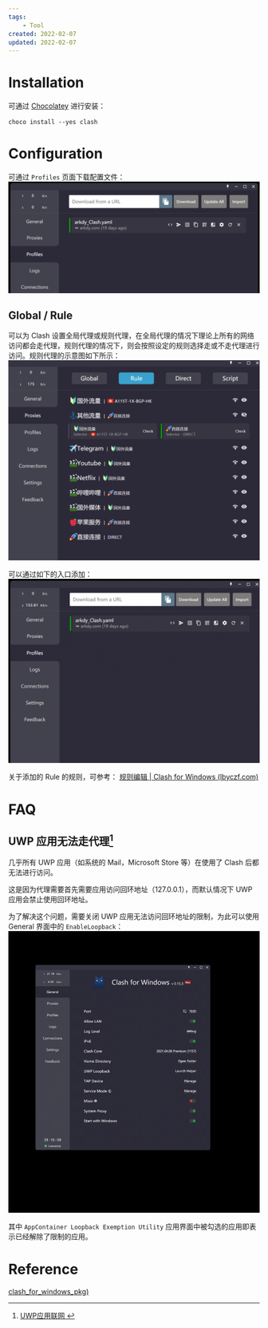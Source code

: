 ```yaml
---
tags:
    - Tool
created: 2022-02-07
updated: 2022-02-07
---
```


# Installation

可通过 [Chocolatey](Chocolatey.md) 进行安装：
```shell
choco install --yes clash
```

# Configuration

可通过 `Profiles` 页面下载配置文件：
![|500](assets/Clash/image-20220207121336087.png)

## Global / Rule

可以为 Clash 设置全局代理或规则代理，在全局代理的情况下理论上所有的网络访问都会走代理，规则代理的情况下，则会按照设定的规则选择走或不走代理进行访问。规则代理的示意图如下所示：
![|500](assets/Clash/image-20220207122017567.png)

可以通过如下的入口添加：
![](assets/Clash/GIF%202-7-2022%2012-35-42%20PM.gif)

关于添加的 Rule 的规则，可参考：
[规则编辑 | Clash for Windows (lbyczf.com)](https://docs.cfw.lbyczf.com/contents/ui/profiles/rules.html)

# FAQ

## UWP 应用无法走代理[^1]

几乎所有 UWP 应用（如系统的 Mail，Microsoft Store 等）在使用了 Clash 后都无法进行访问。

这是因为代理需要首先需要应用访问回环地址（127.0.0.1），而默认情况下 UWP 应用会禁止使用回环地址。

为了解决这个问题，需要关闭 UWP 应用无法访问回环地址的限制，为此可以使用 General 界面中的 `EnableLoopback`：
![|500](assets/Clash/GIF%202-7-2022%2012-43-21%20PM.gif)

其中 `AppContainer Loopback Exemption Utility` 应用界面中被勾选的应用即表示已经解除了限制的应用。

# Reference

[^1]: [UWP应用联网 ](https://github.com/Fndroid/clash_for_windows_pkg/wiki/UWP%E5%BA%94%E7%94%A8%E8%81%94%E7%BD%91)

[clash_for_windows_pkg)](https://github.com/Fndroid/clash_for_windows_pkg)